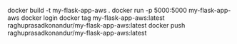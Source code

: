 docker build -t my-flask-app-aws .
docker run -p 5000:5000 my-flask-app-aws
docker login
docker tag my-flask-app-aws:latest raghuprasadkonandur/my-flask-app-aws:latest
docker push raghuprasadkonandur/my-flask-app-aws:latest